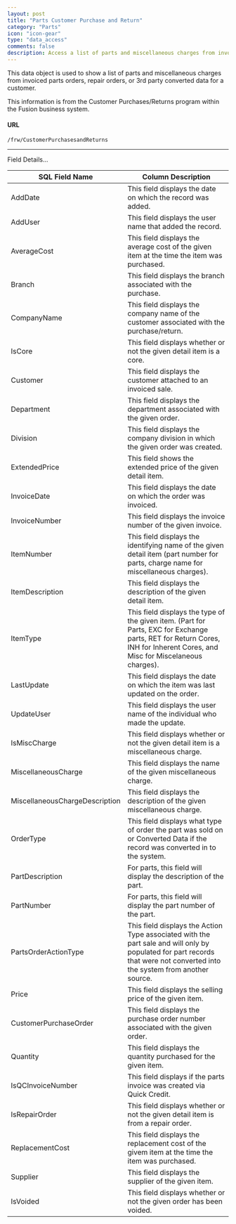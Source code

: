 ```yaml
---
layout: post
title: "Parts Customer Purchase and Return"
category: "Parts"
icon: "icon-gear"
type: "data_access" comments: falsedescription: Access a list of parts and miscellaneous charges from invoiced parts orders, repair orders, or 3rd party converted data for a customer.
---
```



This data object is used to show a list of parts and miscellaneous charges from invoiced parts orders, repair orders, or 3rd party converted data for a customer.

This information is from the Customer Purchases/Returns program within the Fusion business system.

#### URL
```
/frw/CustomerPurchasesandReturns
```
 <hr>Field Details...

| **SQL Field Name**             | **Column Description**                                                                                                                                                     |
|---|---|
| AddDate                        | This field displays the date on which the record was added.                                                                                                                |
| AddUser                        | This field displays the user name that added the record.                                                                                                                   |
| AverageCost                    | This field displays the average cost of the given item at the time the item was purchased.                                                                                 |
| Branch                         | This field displays the branch associated with the purchase.                                                                                                               |
| CompanyName                    | This field displays the company name of the customer associated with the purchase/return.                                                                                  |
| IsCore                         | This field displays whether or not the given detail item is a core.                                                                                                        |
| Customer                       | This field displays the customer attached to an invoiced sale.                                                                                                             |
| Department                     | This field displays the department associated with the given order.                                                                                                        |
| Division                       | This field displays the company division in which the given order was created.                                                                                             |
| ExtendedPrice                  | This field shows the extended price of the given detail item.                                                                                                              |
| InvoiceDate                    | This field displays the date on which the order was invoiced.                                                                                                              |
| InvoiceNumber                  | This field displays the invoice number of the given invoice.                                                                                                               |
| ItemNumber                     | This field displays the identifying name of the given detail item (part number for parts, charge name for miscellaneous charges).                                          |
| ItemDescription                | This field displays the description of the given detail item.                                                                                                              |
| ItemType                       | This field displays the type of the given item. (Part for Parts, EXC for Exchange parts, RET for Return Cores, INH for Inherent Cores, and Misc for Miscelaneous charges). |
| LastUpdate                     | This field displays the date on which the item was last updated on the order.                                                                                              |
| UpdateUser                     | This field displays the user name of the individual who made the update.                                                                                                   |
| IsMiscCharge                   | This field displays whether or not the given detail item is a miscellaneous charge.                                                                                        |
| MiscellaneousCharge            | This field displays the name of the given miscellaneous charge.                                                                                                            |
| MiscellaneousChargeDescription | This field displays the description of the given miscellaneous charge.                                                                                                     |
| OrderType                      | This field displays what type of order the part was sold on or Converted Data if the record was converted in to the system.                                                |
| PartDescription                | For parts, this field will display the description of the part.                                                                                                            |
| PartNumber                     | For parts, this field will display the part number of the part.                                                                                                            |
| PartsOrderActionType           | This field displays the Action Type associated with the part sale and will only by populated for part records that were not converted into the system from another source. |
| Price                          | This field displays the selling price of the given item.                                                                                                                   |
| CustomerPurchaseOrder          | This field displays the purchase order number associated with the given order.                                                                                             |
| Quantity                       | This field displays the quantity purchased for the given item.                                                                                                             |
| IsQCInvoiceNumber              | This field displays if the parts invoice was created via Quick Credit.                                                                                                     |
| IsRepairOrder                  | This field displays whether or not the given detail item is from a repair order.                                                                                           |
| ReplacementCost                | This field displays the replacement cost of the givem item at the time the item was purchased.                                                                             |
| Supplier                       | This field displays the supplier of the given item.                                                                                                                        |
| IsVoided                       | This field displays whether or not the given order has been voided.                                                                                                        |